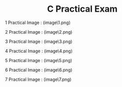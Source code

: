 <h1 align="center"> C Practical Exam</h1>

1 Practical Image : (image\1.png)

2 Practical Image : (image\2.png)

3 Practical Image : (image\3.png)

4 Practical Image : (image\4.png)

5 Practical Image : (image\5.png)

6 Practical Image : (image\6.png)

7 Practical Image : (image\7.png)